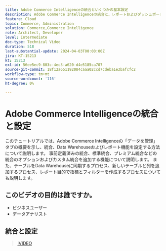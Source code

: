 ```yaml
---
title: Adobe Commerce Intelligenceの統合といくつかの基本設定
description: Adobe Commerce Intelligenceの統合と、レポートおよびダッシュボードの作成に役立つ設定について説明します
feature: Cloud
topic: Commerce, Administration
solution: Commerce,Commerce Intelligence
role: Architect, Developer
level: Intermediate
doc-type: Technical Video
duration: 518
last-substantial-update: 2024-04-03T00:00:00Z
jira: KT-15213
kt: 15213
exl-id: 56ee5ec9-803c-4ec3-a620-d4e5185ca707
source-git-commit: 18f12a651192084caaa02ccd7cdeba1e3bafcfc2
workflow-type: tm+mt
source-wordcount: '116'
ht-degree: 0%

---
```


# Adobe Commerce Intelligenceの統合と設定

このチュートリアルでは、Adobe Commerce Intelligenceの「データを管理」タブの概要を示し、統合、Data Warehouseおよびレポート機能を設定する方法について説明します。
&#x200B;
事前定義済みの統合、標準統合、プレミアム統合などの統合のオプションおよびカスタム統合を追加する機能について説明します。
また、テーブルをData Warehouseに同期するプロセス、新しいテーブルと列を追加するプロセス、レポート目的で指標とフィルターを作成するプロセスについても説明します。

## このビデオの目的は誰ですか。

- ビジネスユーザー
- データアナリスト

## 統合と設定

>[!VIDEO](https://video.tv.adobe.com/v/3452691?learn=on&captions=jpn)
